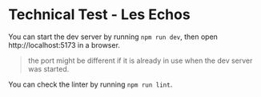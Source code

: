 # Technical Test - Les Echos

You can start the dev server by running  `npm run dev`, then open http://localhost:5173 in a browser.
> the port might be different if it is already in use when the dev server was started.

You can check the linter by running  `npm run lint`.
